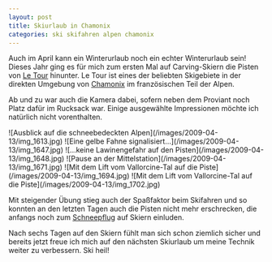 ```yaml
---
layout: post
title: Skiurlaub in Chamonix
categories: ski skifahren alpen chamonix
---
```


Auch im April kann ein Winterurlaub noch ein echter Winterurlaub sein! Dieses Jahr ging es für mich zum ersten Mal auf Carving-Skiern die Pisten von [Le Tour] hinunter. Le Tour ist eines der beliebten Skigebiete in der direkten Umgebung von [Chamonix](http://www.chamonix.com/) im französischen Teil der Alpen.

Ab und zu war auch die Kamera dabei, sofern neben dem Proviant noch Platz dafür im Rucksack war. Einige ausgewählte Impressionen möchte ich natürlich nicht vorenthalten.

<div class="gallery" markdown="1">
![Ausblick auf die schneebedeckten Alpen](/images/2009-04-13/img_1613.jpg)
![Eine gelbe Fahne signalisiert...](/images/2009-04-13/img_1647.jpg)
![...keine Lawinengefahr auf den Pisten](/images/2009-04-13/img_1648.jpg)
![Pause an der Mittelstation](/images/2009-04-13/img_1671.jpg)
![Mit dem Lift vom Vallorcine-Tal auf die Piste](/images/2009-04-13/img_1694.jpg)
![Mit dem Lift vom Vallorcine-Tal auf die Piste](/images/2009-04-13/img_1702.jpg)
</div>

Mit steigender Übung stieg auch der Spaßfaktor beim Skifahren und so konnten an den letzten Tagen auch die Pisten nicht mehr erschrecken, die anfangs noch zum [Schneepflug](http://de.wikipedia.org/wiki/Schneepflug) auf Skiern einluden.

Nach sechs Tagen auf den Skiern fühlt man sich schon ziemlich sicher und bereits jetzt freue ich mich auf den nächsten Skiurlaub um meine Technik weiter zu verbessern. Ski heil!

[Le Tour]: http://de.wikipedia.org/wiki/Le_Tour_(Chamonix)
